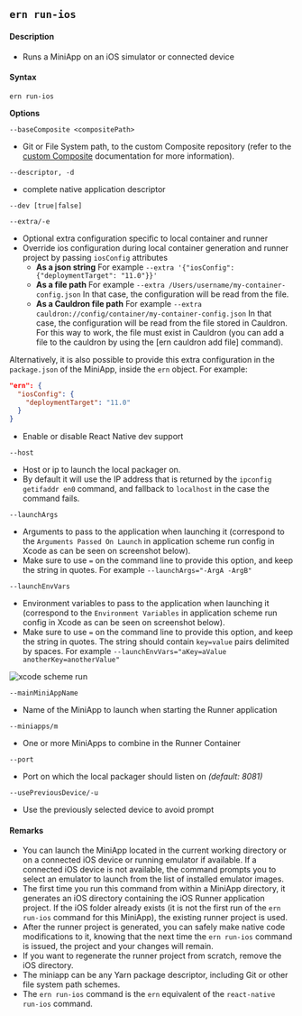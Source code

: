 ## `ern run-ios`

#### Description

- Runs a MiniApp on an iOS simulator or connected device

#### Syntax

`ern run-ios`

**Options**

`--baseComposite <compositePath>`

- Git or File System path, to the custom Composite repository (refer to the [custom Composite] documentation for more information).

`--descriptor, -d`

- complete native application descriptor

`--dev [true|false]`

`--extra/-e`

- Optional extra configuration specific to local container and runner
- Override ios configuration during local container generation and runner project by passing `iosConfig` attributes
  - **As a json string**
    For example `--extra '{"iosConfig": {"deploymentTarget": "11.0"}}'`
  - **As a file path**
    For example `--extra /Users/username/my-container-config.json`
    In that case, the configuration will be read from the file.
  - **As a Cauldron file path**
    For example `--extra cauldron://config/container/my-container-config.json`
    In that case, the configuration will be read from the file stored in Cauldron.
    For this way to work, the file must exist in Cauldron (you can add a file to the cauldron by using the [ern cauldron add file] command).

Alternatively, it is also possible to provide this extra configuration in the `package.json` of the MiniApp, inside the `ern` object. For example:

```json
"ern": {
  "iosConfig": {
    "deploymentTarget": "11.0"
  }
}
```

- Enable or disable React Native dev support

`--host`

- Host or ip to launch the local packager on.
- By default it will use the IP address that is returned by the `ipconfig getifaddr en0` command, and fallback to `localhost` in the case the command fails.

`--launchArgs`

- Arguments to pass to the application when launching it (correspond to the `Arguments Passed On Launch` in application scheme run config in Xcode as can be seen on screenshot below).
- Make sure to use `=` on the command line to provide this option, and keep the string in quotes. For example `--launchArgs="-ArgA -ArgB"`

`--launchEnvVars`

- Environment variables to pass to the application when launching it (correspond to the `Environment Variables` in application scheme run config in Xcode as can be seen on screenshot below).
- Make sure to use `=` on the command line to provide this option, and keep the string in quotes. The string should contain `key=value` pairs delimited by spaces. For example `--launchEnvVars="aKey=aValue anotherKey=anotherValue"`

![xcode scheme run](../images/xcode-scheme-run.png)

`--mainMiniAppName`

- Name of the MiniApp to launch when starting the Runner application

`--miniapps/m`

- One or more MiniApps to combine in the Runner Container

`--port`

- Port on which the local packager should listen on _(default: 8081)_

`--usePreviousDevice/-u`

- Use the previously selected device to avoid prompt

#### Remarks

- You can launch the MiniApp located in the current working directory or on a connected iOS device or running emulator if available. If a connected iOS device is not available, the command prompts you to select an emulator to launch from the list of installed emulator images.
- The first time you run this command from within a MiniApp directory, it generates an iOS directory containing the iOS Runner application project. If the iOS folder already exists (it is not the first run of the `ern run-ios` command for this MiniApp), the existing runner project is used.
- After the runner project is generated, you can safely make native code modifications to it, knowing that the next time the `ern run-ios` command is issued, the project and your changes will remain.
- If you want to regenerate the runner project from scratch, remove the iOS directory.
- The miniapp can be any Yarn package descriptor, including Git or other file system path schemes.
- The `ern run-ios` command is the `ern` equivalent of the `react-native run-ios` command.

[custom composite]: ./platform-parts/composite/index.md
